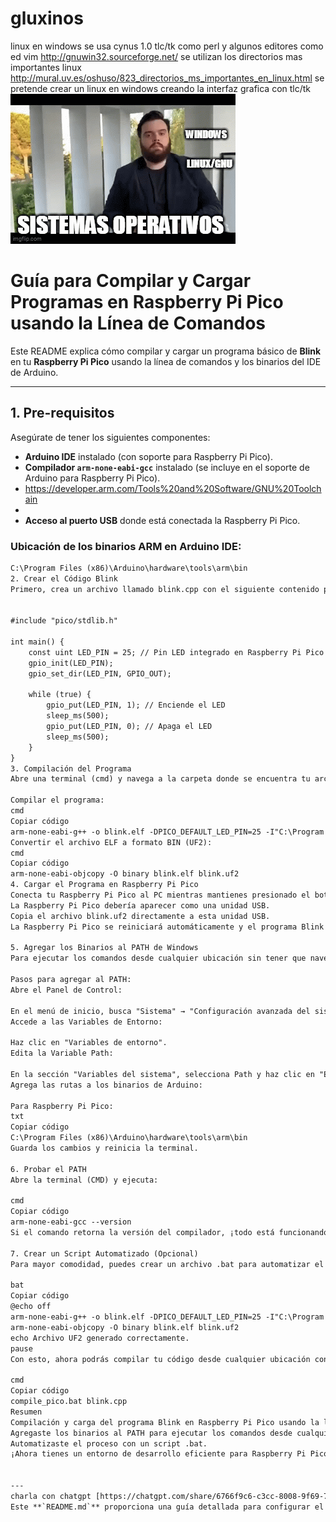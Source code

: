 # gluxinos
linux en windows 
se usa cynus 1.0
tlc/tk como perl
y algunos editores como ed vim http://gnuwin32.sourceforge.net/
se utilizan los directorios mas importantes linux http://mural.uv.es/oshuso/823_directorios_ms_importantes_en_linux.html
se pretende crear un linux en windows creando la interfaz grafica con tlc/tk
[![Alt text](89w4l0.gif)](https://www.youtube.com/watch?v=kNHYKyNpIcA)
 # Guía para Compilar y Cargar Programas en Raspberry Pi Pico usando la Línea de Comandos

Este README explica cómo compilar y cargar un programa básico de **Blink** en tu **Raspberry Pi Pico** usando la línea de comandos y los binarios del IDE de Arduino.

---

## 1. Pre-requisitos

Asegúrate de tener los siguientes componentes:

- **Arduino IDE** instalado (con soporte para Raspberry Pi Pico).
- **Compilador `arm-none-eabi-gcc`** instalado (se incluye en el soporte de Arduino para Raspberry Pi Pico).
- https://developer.arm.com/Tools%20and%20Software/GNU%20Toolchain
- 
- **Acceso al puerto USB** donde está conectada la Raspberry Pi Pico.

### Ubicación de los binarios ARM en Arduino IDE:
```txt
C:\Program Files (x86)\Arduino\hardware\tools\arm\bin
2. Crear el Código Blink
Primero, crea un archivo llamado blink.cpp con el siguiente contenido para encender y apagar el LED integrado en la Raspberry Pi Pico:


#include "pico/stdlib.h"

int main() {
    const uint LED_PIN = 25; // Pin LED integrado en Raspberry Pi Pico
    gpio_init(LED_PIN);
    gpio_set_dir(LED_PIN, GPIO_OUT);

    while (true) {
        gpio_put(LED_PIN, 1); // Enciende el LED
        sleep_ms(500);
        gpio_put(LED_PIN, 0); // Apaga el LED
        sleep_ms(500);
    }
}
3. Compilación del Programa
Abre una terminal (cmd) y navega a la carpeta donde se encuentra tu archivo blink.cpp. Luego, ejecuta los siguientes comandos para compilar y generar el archivo UF2.

Compilar el programa:
cmd
Copiar código
arm-none-eabi-g++ -o blink.elf -DPICO_DEFAULT_LED_PIN=25 -I"C:\Program Files (x86)\Arduino\hardware\arduino\mbed_rp2040\cores\arduino" -I"C:\Program Files (x86)\Arduino\hardware\arduino\mbed_rp2040\variants\RASPBERRY_PI_PICO" blink.cpp
Convertir el archivo ELF a formato BIN (UF2):
cmd
Copiar código
arm-none-eabi-objcopy -O binary blink.elf blink.uf2
4. Cargar el Programa en Raspberry Pi Pico
Conecta tu Raspberry Pi Pico al PC mientras mantienes presionado el botón BOOTSEL.
La Raspberry Pi Pico debería aparecer como una unidad USB.
Copia el archivo blink.uf2 directamente a esta unidad USB.
La Raspberry Pi Pico se reiniciará automáticamente y el programa Blink comenzará a ejecutarse, haciendo que el LED parpadee.

5. Agregar los Binarios al PATH de Windows
Para ejecutar los comandos desde cualquier ubicación sin tener que navegar a la carpeta específica, puedes agregar los binarios del compilador arm-none-eabi-gcc al PATH de Windows.

Pasos para agregar al PATH:
Abre el Panel de Control:

En el menú de inicio, busca "Sistema" → "Configuración avanzada del sistema".
Accede a las Variables de Entorno:

Haz clic en "Variables de entorno".
Edita la Variable Path:

En la sección "Variables del sistema", selecciona Path y haz clic en "Editar".
Agrega las rutas a los binarios de Arduino:

Para Raspberry Pi Pico:
txt
Copiar código
C:\Program Files (x86)\Arduino\hardware\tools\arm\bin
Guarda los cambios y reinicia la terminal.

6. Probar el PATH
Abre la terminal (CMD) y ejecuta:

cmd
Copiar código
arm-none-eabi-gcc --version
Si el comando retorna la versión del compilador, ¡todo está funcionando correctamente!

7. Crear un Script Automatizado (Opcional)
Para mayor comodidad, puedes crear un archivo .bat para automatizar el proceso de compilación y carga. Por ejemplo, crea un archivo llamado compile_pico.bat con el siguiente contenido:

bat
Copiar código
@echo off
arm-none-eabi-g++ -o blink.elf -DPICO_DEFAULT_LED_PIN=25 -I"C:\Program Files (x86)\Arduino\hardware\arduino\mbed_rp2040\cores\arduino" -I"C:\Program Files (x86)\Arduino\hardware\arduino\mbed_rp2040\variants\RASPBERRY_PI_PICO" %1
arm-none-eabi-objcopy -O binary blink.elf blink.uf2
echo Archivo UF2 generado correctamente.
pause
Con esto, ahora podrás compilar tu código desde cualquier ubicación con el siguiente comando:

cmd
Copiar código
compile_pico.bat blink.cpp
Resumen
Compilación y carga del programa Blink en Raspberry Pi Pico usando la línea de comandos.
Agregaste los binarios al PATH para ejecutar los comandos desde cualquier ubicación.
Automatizaste el proceso con un script .bat.
¡Ahora tienes un entorno de desarrollo eficiente para Raspberry Pi Pico! Si encuentras algún problema, no dudes en consultar o preguntar. 🚀😊


---
charla con chatgpt [https://chatgpt.com/share/6766f9c6-c3cc-8008-9f69-724a15089a0a]
Este **`README.md`** proporciona una guía detallada para configurar el entorno, compilar, y cargar un programa en tu Raspberry Pi Pico, así como cómo automatizar y optimizar el proceso en la línea de comandos.


